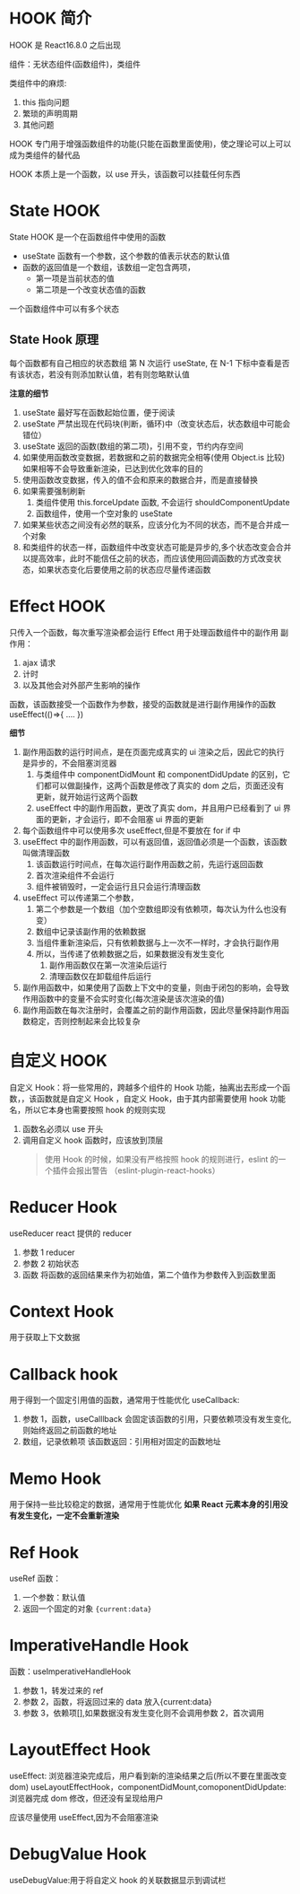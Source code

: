 # HOOK 简介

HOOK 是 React16.8.0 之后出现

组件：无状态组件(函数组件)，类组件

类组件中的麻烦:

1. this 指向问题
2. 繁琐的声明周期
3. 其他问题

HOOK 专门用于增强函数组件的功能(只能在函数里面使用)，使之理论可以上可以成为类组件的替代品

HOOK 本质上是一个函数，以 use 开头，该函数可以挂载任何东西

# State HOOK

State HOOK 是一个在函数组件中使用的函数

- useState 函数有一个参数，这个参数的值表示状态的默认值
- 函数的返回值是一个数组，该数组一定包含两项，
  - 第一项是当前状态的值
  - 第二项是一个改变状态值的函数

一个函数组件中可以有多个状态

## State Hook 原理

每个函数都有自己相应的状态数组
第 N 次运行 useState, 在 N-1 下标中查看是否有该状态，若没有则添加默认值，若有则忽略默认值

**注意的细节**

1. useState 最好写在函数起始位置，便于阅读
2. useState 严禁出现在代码块(判断，循环)中（改变状态后，状态数组中可能会错位）
3. useState 返回的函数(数组的第二项)，引用不变，节约内存空间
4. 如果使用函数改变数据，若数据和之前的数据完全相等(使用 Object.is 比较)如果相等不会导致重新渲染，已达到优化效率的目的
5. 使用函数改变数据，传入的值不会和原来的数据合并，而是直接替换
6. 如果需要强制刷新
   1. 类组件使用 this.forceUpdate 函数, 不会运行 shouldComponentUpdate
   2. 函数组件，使用一个空对象的 useState
7. 如果某些状态之间没有必然的联系，应该分化为不同的状态，而不是合并成一个对象
8. 和类组件的状态一样，函数组件中改变状态可能是异步的,多个状态改变会合并以提高效率，此时不能信任之前的状态，而应该使用回调函数的方式改变状态，如果状态变化后要使用之前的状态应尽量传递函数

# Effect HOOK

只传入一个函数，每次重写渲染都会运行 Effect
用于处理函数组件中的副作用
副作用：

1. ajax 请求
2. 计时
3. 以及其他会对外部产生影响的操作

函数，该函数接受一个函数作为参数，接受的函数就是进行副作用操作的函数 useEffect(()=>{
....
})

**细节**

1. 副作用函数的运行时间点，是在页面完成真实的 ui 渲染之后，因此它的执行是异步的，不会阻塞浏览器
   1. 与类组件中 componentDidMount 和 componentDidUpdate 的区别，它们都可以做副操作，这两个函数是修改了真实的 dom 之后，页面还没有更新，就开始运行这两个函数
   2. useEffect 中的副作用函数，更改了真实 dom，并且用户已经看到了 ui 界面的更新，才会运行，即不会阻塞 ui 界面的更新
2. 每个函数组件中可以使用多次 useEffect,但是不要放在 for if 中
3. useEffect 中的副作用函数，可以有返回值，返回值必须是一个函数，该函数叫做清理函数
   1. 该函数运行时间点，在每次运行副作用函数之前，先运行返回函数
   2. 首次渲染组件不会运行
   3. 组件被销毁时，一定会运行且只会运行清理函数
4. useEffect 可以传递第二个参数，
   1. 第二个参数是一个数组（加个空数组即没有依赖项，每次认为什么也没有变）
   2. 数组中记录该副作用的依赖数据
   3. 当组件重新渲染后，只有依赖数据与上一次不一样时，才会执行副作用
   4. 所以，当传递了依赖数据之后，如果数据没有发生变化
      1. 副作用函数仅在第一次渲染后运行
      2. 清理函数仅在卸载组件后运行
5. 副作用函数中，如果使用了函数上下文中的变量，则由于闭包的影响，会导致作用函数中的变量不会实时变化(每次渲染是该次渲染的值)
6. 副作用函数在每次注册时，会覆盖之前的副作用函数，因此尽量保持副作用函数稳定，否则控制起来会比较复杂

# 自定义 HOOK

自定义 Hook：将一些常用的，跨越多个组件的 Hook 功能，抽离出去形成一个函数，，该函数就是自定义 Hook
，自定义 Hook，由于其内部需要使用 hook 功能名，所以它本身也需要按照 hook 的规则实现

1. 函数名必须以 use 开头
2. 调用自定义 hook 函数时，应该放到顶层
   > 使用 Hook 的时候，如果没有严格按照 hook 的规则进行，eslint 的一个插件会报出警告
   > （eslint-plugin-react-hooks）

# Reducer Hook

useReducer react 提供的 reducer

1. 参数 1 reducer
2. 参数 2 初始状态
3. 函数 将函数的返回结果来作为初始值，第二个值作为参数传入到函数里面

# Context Hook

用于获取上下文数据

# Callback hook

用于得到一个固定引用值的函数，通常用于性能优化
useCallback:

1. 参数 1，函数，useCalllback 会固定该函数的引用，只要依赖项没有发生变化,则始终返回之前函数的地址
2. 数组，记录依赖项
   该函数返回：引用相对固定的函数地址

# Memo Hook

用于保持一些比较稳定的数据，通常用于性能优化
**如果 React 元素本身的引用没有发生变化，一定不会重新渲染**

# Ref Hook

useRef 函数：

1. 一个参数：默认值
2. 返回一个固定的对象 `{current:data}`

# ImperativeHandle Hook

函数：useImperativeHandleHook

1. 参数 1，转发过来的 ref
2. 参数 2，函数，将返回过来的 data 放入{current:data}
3. 参数 3，依赖项[],如果数据没有发生变化则不会调用参数 2，首次调用

# LayoutEffect Hook

useEffect: 浏览器渲染完成后，用户看到新的渲染结果之后(所以不要在里面改变 dom)
useLayoutEffectHook，componentDidMount,comoponentDidUpdate:浏览器完成 dom 修改，但还没有呈现给用户

应该尽量使用 useEffect,因为不会阻塞渲染

# DebugValue Hook

useDebugValue:用于将自定义 hook 的关联数据显示到调试栏
